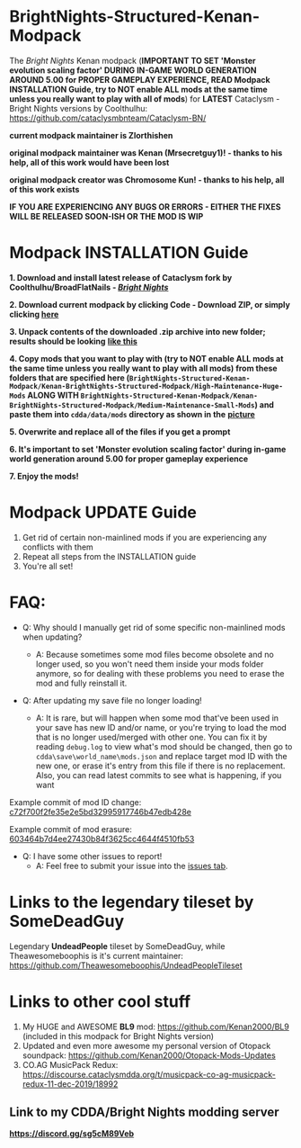 # BrightNights-Structured-Kenan-Modpack
The *Bright Nights* Kenan modpack (**IMPORTANT TO SET 'Monster evolution scaling factor' DURING IN-GAME WORLD GENERATION AROUND 5.00 for PROPER GAMEPLAY EXPERIENCE, READ Modpack INSTALLATION Guide, try to NOT enable ALL mods at the same time unless you really want to play with all of mods**) for **LATEST** Cataclysm - Bright Nights versions by Coolthulhu: https://github.com/cataclysmbnteam/Cataclysm-BN/ 

**current modpack maintainer is Zlorthishen**

**original modpack maintainer was Kenan (Mrsecretguy1)! - thanks to his help, all of this work would have been lost**

**original modpack creator was Chromosome Kun! - thanks to his help, all of this work exists** 

**IF YOU ARE EXPERIENCING ANY BUGS OR ERRORS - EITHER THE FIXES WILL BE RELEASED SOON-ISH OR THE MOD IS WIP**

# Modpack INSTALLATION Guide

**1. Download and install latest release of Cataclysm fork by **Coolthulhu/BroadFlatNails** - [*Bright Nights*](https://github.com/cataclysmbnteam/Cataclysm-BN/releases)**

**2. Download current modpack by clicking Code - Download ZIP, or simply clicking [**here**](https://github.com/Kenan2000/BrightNights-Structured-Kenan-Modpack/archive/master.zip)**

**3. Unpack contents of the downloaded .zip archive into new folder; results should be looking** [**like this**](https://i.imgur.com/UfvpOyV.png)

**4. Copy mods that you want to play with (try to NOT enable ALL mods at the same time unless you really want to play with all mods) from these folders that are specified here (`BrightNights-Structured-Kenan-Modpack/Kenan-BrightNights-Structured-Modpack/High-Maintenance-Huge-Mods` **ALONG WITH** `BrightNights-Structured-Kenan-Modpack/Kenan-BrightNights-Structured-Modpack/Medium-Maintenance-Small-Mods`) and paste them into `cdda/data/mods` directory as shown in the** [**picture**](https://i.imgur.com/iDJyZYh.png)

**5. Overwrite and replace all of the files if you get a prompt**

**6. It's important to set 'Monster evolution scaling factor' during in-game world generation around 5.00 for proper gameplay experience**

**7. Enjoy the mods!**

# Modpack UPDATE Guide

1. Get rid of certain non-mainlined mods if you are experiencing any conflicts with them
2. Repeat all steps from the INSTALLATION guide
3. You're all set!

# FAQ:

* Q: Why should I manually get rid of some specific non-mainlined mods when updating?
  * A: Because sometimes some mod files become obsolete and no longer used, so you won't need them inside your mods folder anymore, so for dealing with these problems you need to erase the mod and fully reinstall it.

* Q: After updating my save file no longer loading!
  * A: It is rare, but will happen when some mod that've been used in your save has new ID and/or name, or you're trying to load the mod that is no longer used/merged with other one. You can fix it by reading `debug.log` to view what's mod should be changed, then go to `cdda\save\world_name\mods.json` and replace target mod ID with the new one, or erase it's entry from this file if there is no replacement. Also, you can read latest commits to see what is happening, if you want

Example commit of mod ID change: [c72f700f2fe35e2e5bd32995917746b47edb428e](https://github.com/Kenan2000/BrightNights-Structured-Kenan-Modpack/commit/c72f700f2fe35e2e5bd32995917746b47edb428e)

Example commit of mod erasure: [603464b7d4ee27430b84f3625cc4644f4510fb53](https://github.com/Kenan2000/BrightNights-Structured-Kenan-Modpack/commit/603464b7d4ee27430b84f3625cc4644f4510fb53)

* Q: I have some other issues to report!
  * A: Feel free to submit your issue into the [issues tab](https://github.com/Kenan2000/BrightNights-Structured-Kenan-Modpack/issues).

# Links to the legendary tileset by SomeDeadGuy
Legendary **UndeadPeople** tileset by SomeDeadGuy, while Theawesomeboophis is it's current maintainer: https://github.com/Theawesomeboophis/UndeadPeopleTileset

# Links to other cool stuff
1. My HUGE and AWESOME **BL9** mod: https://github.com/Kenan2000/BL9 (included in this modpack for Bright Nights version)
2. Updated and even more awesome my personal version of Otopack soundpack: https://github.com/Kenan2000/Otopack-Mods-Updates
3. CO.AG MusicPack Redux: https://discourse.cataclysmdda.org/t/musicpack-co-ag-musicpack-redux-11-dec-2019/18992

## Link to my CDDA/Bright Nights modding server 

**https://discord.gg/sg5cM89Veb**

